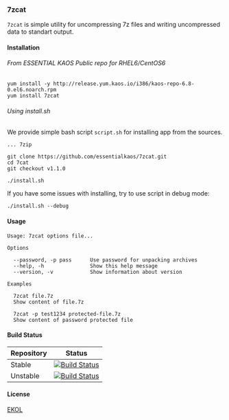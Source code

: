 ### 7zcat

`7zcat` is simple utility for uncompressing 7z files and writing uncompressed data to standart output.

#### Installation

###### From ESSENTIAL KAOS Public repo for RHEL6/CentOS6

```
yum install -y http://release.yum.kaos.io/i386/kaos-repo-6.8-0.el6.noarch.rpm
yum install 7zcat
```

###### Using install.sh

We provide simple bash script `script.sh` for installing app from the sources.

```
... 7zip

git clone https://github.com/essentialkaos/7zcat.git
cd 7cat
git checkout v1.1.0

./install.sh
```

If you have some issues with installing, try to use script in debug mode:

```
./install.sh --debug
```

#### Usage

```
Usage: 7zcat options file...

Options

  --password, -p pass      Use password for unpacking archives
  --help, -h               Show this help message
  --version, -v            Show information about version

Examples

  7zcat file.7z
  Show content of file.7z

  7zcat -p test1234 protected-file.7z
  Show content of password protected file

```

#### Build Status

| Repository | Status |
|------------|--------|
| Stable | [![Build Status](https://travis-ci.org/essentialkaos/7zcat.svg?branch=master)](https://travis-ci.org/essentialkaos/7zcat) |
| Unstable | [![Build Status](https://travis-ci.org/essentialkaos/7zcat.svg?branch=develop)](https://travis-ci.org/essentialkaos/7zcat) |

#### License

[EKOL](https://essentialkaos.com/ekol)
